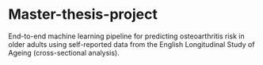 # Master-thesis-project
End-to-end machine learning pipeline for predicting osteoarthritis risk in older adults using self-reported data from the English Longitudinal Study of Ageing (cross-sectional analysis).
